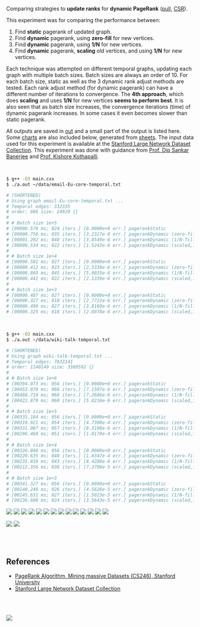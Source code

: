 Comparing strategies to **update ranks** for **dynamic PageRank** ([pull], [CSR]).

This experiment was for comparing the performance between:
1. Find **static** pagerank of updated graph.
2. Find **dynamic** pagerank, using **zero-fill** for new vertices.
3. Find **dynamic** pagerank, using **1/N** for new vertices.
4. Find **dynamic** pagerank, **scaling** old vertices, and using **1/N** for new vertices.

Each technique was attempted on different temporal graphs, updating each graph
with multiple batch sizes. Batch sizes are always an order of 10. For each
batch size, static as well as the 3 dynamic rank adjust methods are tested.
Each rank adjust method (for dynamic pagerank) can have a different number
of iterations to convergence. The **4th approach**, which does **scaling**
and uses **1/N** for new vertices **seems to perform best**. It is also seen
that as batch size increases, the convergence iterations (time) of dynamic
pagerank increases. In some cases it even becomes slower than static pagerank.

All outputs are saved in [out](out/) and a small part of the output is listed
here. Some [charts] are also included below, generated from [sheets]. The input
data used for this experiment is available at the
[Stanford Large Network Dataset Collection]. This experiment was done with
guidance from [Prof. Dip Sankar Banerjee] and [Prof. Kishore Kothapalli].

<br>

```bash
$ g++ -O3 main.cxx
$ ./a.out ~/data/email-Eu-core-temporal.txt

# (SHORTENED)
# Using graph email-Eu-core-temporal.txt ...
# Temporal edges: 332335
# order: 986 size: 24929 {}
#
# # Batch size 1e+5
# [00000.578 ms; 024 iters.] [0.0000e+0 err.] pagerankStatic
# [00000.756 ms; 035 iters.] [3.2327e-6 err.] pagerankDynamic (zero-fill)
# [00001.202 ms; 048 iters.] [3.8549e-6 err.] pagerankDynamic (1/N-fill)
# [00000.534 ms; 022 iters.] [1.5243e-6 err.] pagerankDynamic (scaled,1/N-fill)
#
# # Batch size 1e+4
# [00000.501 ms; 027 iters.] [0.0000e+0 err.] pagerankStatic
# [00000.412 ms; 023 iters.] [2.5338e-6 err.] pagerankDynamic (zero-fill)
# [00000.869 ms; 045 iters.] [5.0035e-6 err.] pagerankDynamic (1/N-fill)
# [00000.442 ms; 022 iters.] [2.1339e-6 err.] pagerankDynamic (scaled,1/N-fill)
#
# # Batch size 1e+3
# [00000.487 ms; 027 iters.] [0.0000e+0 err.] pagerankStatic
# [00000.327 ms; 018 iters.] [2.7722e-6 err.] pagerankDynamic (zero-fill)
# [00000.499 ms; 027 iters.] [3.8160e-6 err.] pagerankDynamic (1/N-fill)
# [00000.325 ms; 018 iters.] [2.6078e-6 err.] pagerankDynamic (scaled,1/N-fill)
```

<br>

```bash
$ g++ -O3 main.cxx
$ ./a.out ~/data/wiki-talk-temporal.txt

# (SHORTENED)
# Using graph wiki-talk-temporal.txt ...
# Temporal edges: 7833141
# order: 1140149 size: 3309592 {}
#
# # Batch size 1e+6
# [00394.073 ms; 056 iters.] [0.0000e+0 err.] pagerankStatic
# [00453.070 ms; 066 iters.] [7.1507e-6 err.] pagerankDynamic (zero-fill)
# [00468.710 ms; 066 iters.] [7.2686e-6 err.] pagerankDynamic (1/N-fill)
# [00422.879 ms; 060 iters.] [5.8216e-6 err.] pagerankDynamic (scaled,1/N-fill)
#
# # Batch size 1e+5
# [00335.164 ms; 056 iters.] [0.0000e+0 err.] pagerankStatic
# [00310.921 ms; 054 iters.] [4.7300e-4 err.] pagerankDynamic (zero-fill)
# [00331.087 ms; 057 iters.] [8.3190e-6 err.] pagerankDynamic (1/N-fill)
# [00296.468 ms; 051 iters.] [1.0178e-4 err.] pagerankDynamic (scaled,1/N-fill)
#
# # Batch size 1e+4
# [00326.888 ms; 056 iters.] [0.0000e+0 err.] pagerankStatic
# [00220.635 ms; 040 iters.] [1.6347e-4 err.] pagerankDynamic (zero-fill)
# [00235.016 ms; 043 iters.] [8.4288e-6 err.] pagerankDynamic (1/N-fill)
# [00212.356 ms; 038 iters.] [7.3709e-5 err.] pagerankDynamic (scaled,1/N-fill)
#
# # Batch size 1e+3
# [00341.327 ms; 056 iters.] [0.0000e+0 err.] pagerankStatic
# [00140.240 ms; 026 iters.] [4.5626e-5 err.] pagerankDynamic (zero-fill)
# [00145.631 ms; 027 iters.] [1.5023e-5 err.] pagerankDynamic (1/N-fill)
# [00136.688 ms; 024 iters.] [3.5643e-5 err.] pagerankDynamic (scaled,1/N-fill)
```

[![](https://i.imgur.com/YCAJM9N.gif)][sheets]
[![](https://i.imgur.com/3EsjRoP.gif)][sheets]
[![](https://i.imgur.com/NPfMGvK.gif)][sheets]
[![](https://i.imgur.com/ZagUs8j.gif)][sheets]
[![](https://i.imgur.com/hY0lbwp.gif)][sheets]
[![](https://i.imgur.com/cOPDqJ1.gif)][sheets]
[![](https://i.imgur.com/ByeWnLj.gif)][sheets]
[![](https://i.imgur.com/raRd2DQ.gif)][sheets]
[![](https://i.imgur.com/he9EmDH.gif)][sheets]
[![](https://i.imgur.com/DXgiQGo.gif)][sheets]
[![](https://i.imgur.com/iSmsYfl.gif)][sheets]
[![](https://i.imgur.com/p20UpBM.gif)][sheets]
[![](https://i.imgur.com/EGBkFUf.gif)][sheets]
[![](https://i.imgur.com/k0iwdki.gif)][sheets]

[![](https://i.imgur.com/5wFvGKR.gif)][sheets]
[![](https://i.imgur.com/9kEUPiK.gif)][sheets]

<br>
<br>


## References

- [PageRank Algorithm, Mining massive Datasets (CS246), Stanford University](https://www.youtube.com/watch?v=ke9g8hB0MEo)
- [Stanford Large Network Dataset Collection]

<br>
<br>

[![](https://i.imgur.com/sNyLL3K.jpg)](https://www.youtube.com/watch?v=SoiKp2oSUl0)

[Prof. Dip Sankar Banerjee]: https://sites.google.com/site/dipsankarban/
[Prof. Kishore Kothapalli]: https://cstar.iiit.ac.in/~kkishore/
[Stanford Large Network Dataset Collection]: http://snap.stanford.edu/data/index.html
[pull]: https://github.com/puzzlef/pagerank-push-vs-pull
[CSR]: https://github.com/puzzlef/pagerank-class-vs-csr
[charts]: https://photos.app.goo.gl/7vjL6WDN5hY8wWjM9
[sheets]: https://docs.google.com/spreadsheets/d/1ABVf_qu8h8_7OE2X1WbVo9vI95kSPtRr5LB2_7OAMSo/edit?usp=sharing
